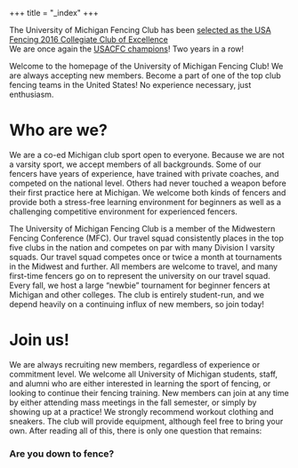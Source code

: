 +++
title = "_index"
+++

<div class="alert alert-warning">
    The University of Michigan Fencing Club has been <a href="http://www.usfencing.org/news_article/show/661645?referrer_id=708436" class="alert-link">selected as the USA Fencing 2016 Collegiate Club of Excellence</a>
</div>

<div class="alert alert-info">
    We are once again the <a href="results/2015-2016/#usacfc2016" class="alert-link">USACFC champions</a>!
    Two years in a row!
</div>

Welcome to the homepage of the University of Michigan Fencing Club!
We are always accepting new members.
Become a part of one of the top club fencing teams in the United States!
No experience necessary, just enthusiasm.

# Who are we?
We are a co-ed Michigan club sport open to everyone.
Because we are not a varsity sport, we accept members of all backgrounds.
Some of our fencers have years of experience, have trained with private coaches, and competed on the national level.
Others had never touched a weapon before their first practice here at Michigan.
We welcome both kinds of fencers and provide both a stress-free learning environment for beginners as well as a challenging competitive environment for experienced fencers.

The University of Michigan Fencing Club is a member of the Midwestern Fencing Conference (MFC).
Our travel squad consistently places in the top five clubs in the nation and competes on par with many Division I varsity squads.
Our travel squad competes once or twice a month at tournaments in the Midwest and further.
All members are welcome to travel, and many first-time fencers go on to represent the university on our travel squad.
Every fall, we host a large “newbie” tournament for beginner fencers at Michigan and other colleges.
The club is entirely student-run, and we depend heavily on a continuing influx of new members, so join today!

# Join us!
We are always recruiting new members, regardless of experience or commitment level.
We welcome all University of Michigan students, staff, and alumni who are either interested in learning the sport of fencing, or looking to continue their fencing training.
New members can join at any time by either attending mass meetings in the fall semester, or simply by showing up at a practice!
We strongly recommend workout clothing and sneakers.
The club will provide equipment, although feel free to bring your own.
After reading all of this, there is only one question that remains:

### Are you down to fence?
